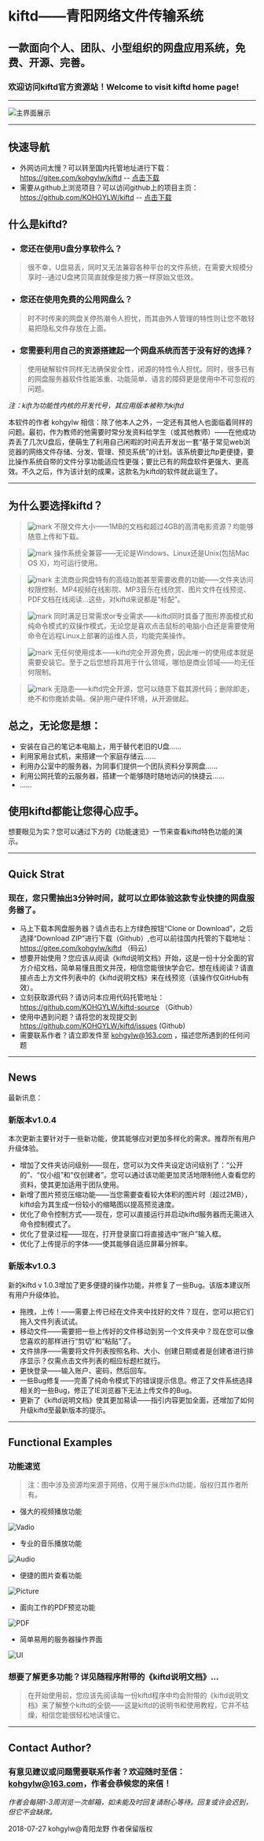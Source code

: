 # kiftd——青阳网络文件传输系统 #
## 一款面向个人、团队、小型组织的网盘应用系统，免费、开源、完善。 ##
### 欢迎访问kiftd官方资源站！Welcome to visit kiftd home page! ###

-------

![主界面展示](https://github.com/KOHGYLW/kiftd-showPicture/blob/master/kiftd-homepage2.png?raw=true)

-------

## 快速导航
* 外网访问太慢？可以转至国内托管地址进行下载： https://gitee.com/kohgylw/kiftd -- [点击下载](https://gitee.com/kohgylw/kiftd/repository/archive/master.zip)
* 需要从github上浏览项目？可以访问github上的项目主页： https://github.com/KOHGYLW/kiftd -- [点击下载](https://github.com/KOHGYLW/kiftd/archive/master.zip)

## 什么是kiftd?
* ### 您还在使用U盘分享软件么？
> 很不幸，U盘易丢，同时又无法兼容各种平台的文件系统，在需要大规模分享时--通过U盘拷贝简直就像是接力赛一样原始又低效。

* ### 您还在使用免费的公用网盘么？
> 时不时传来的网盘关停热潮令人担忧，而其由外人管理的特性则让您不敢轻易把隐私文件存放在上面。

* ### 您需要利用自己的资源搭建起一个网盘系统而苦于没有好的选择？
> 使用破解软件同样无法确保安全性，闭源的特性令人担忧。同时，很多已有的网盘服务器软件性能笨重、功能简单、语言的障碍更是使用中不可忽视的问题。

_注：kift为功能性内核的开发代号，其应用版本被称为kiftd_

本软件的作者 kohgylw 相信：除了他本人之外，一定还有其他人也面临着同样的问题。最初，作为教师的他需要时常分发资料给学生（或其他教师）——在他成功弄丢了几次U盘后，便萌生了利用自己闲暇的时间去开发出一套“基于常见web浏览器的网络文件存储、分发、管理、预览系统”的计划。该系统要比ftp更便捷，要比操作系统自带的文件分享功能适应性更强；要比已有的网盘软件更强大、更高效。不久之后，作为该计划的成果，这款名为kiftd的软件就此诞生了。

-------

## 为什么要选择kiftd？
> ![mark](https://github.com/KOHGYLW/kiftd-showPicture/blob/master/mark_icon.png?raw=true) 不限文件大小——1MB的文档和超过4GB的高清电影资源？均能够随意上传和下载。

> ![mark](https://github.com/KOHGYLW/kiftd-showPicture/blob/master/mark_icon.png?raw=true) 操作系统全兼容——无论是Windows、Linux还是Unix(包括Mac OS X)，均可运行使用。

> ![mark](https://github.com/KOHGYLW/kiftd-showPicture/blob/master/mark_icon.png?raw=true) 主流商业网盘特有的高级功能甚至需要收费的功能——文件夹访问权限控制、MP4视频在线影院、MP3音乐在线欣赏、图片文件在线预览、PDF文档在线阅读...这些，对kiftd来说都是“标配”。

> ![mark](https://github.com/KOHGYLW/kiftd-showPicture/blob/master/mark_icon.png?raw=true) 同时满足日常需求or专业需求——kiftd同时具备了图形界面模式和纯命令模式的双操作模式，无论您是喜欢点击鼠标的电脑小白还是需要使用命令在远程Linux上部署的运维人员，均能完美操作。

> ![mark](https://github.com/KOHGYLW/kiftd-showPicture/blob/master/mark_icon.png?raw=true) 无任何使用成本——kiftd完全开源免费，因此唯一的使用成本就是需要安装它。至于之后您想将其用于什么领域，哪怕是商业领域——均无任何限制。

> ![mark](https://github.com/KOHGYLW/kiftd-showPicture/blob/master/mark_icon.png?raw=true) 无隐患——kiftd完全开源，您可以随意下载其源代码；删除即走，绝不和你撒娇卖萌。保护用户硬件环境，从开源做起。

## 总之，无论您是想：
+ 安装在自己的笔记本电脑上，用于替代老旧的U盘……
+ 利用家用台式机，来搭建一个家庭存储云……
+ 利用办公室中的服务器，为同事们提供一个团队资料分享网盘……
+ 利用公网托管的云服务器，搭建一个能够随时随地访问的快捷云……
+ ……

## 使用kiftd都能让您得心应手。

想要眼见为实？您可以通过下方的《功能速览》一节来查看kiftd特色功能的演示。

------

## Quick Strat

### 现在，您只需抽出3分钟时间，就可以立即体验这款专业快捷的网盘服务器了。

* 马上下载本网盘服务器？请点击右上方绿色按钮“Clone or Download”，之后选择“Download ZIP”进行下载（Github）,也可以前往国内托管的下载地址： https://gitee.com/kohgylw/kiftd （码云）
* 想要开始使用？您应该从阅读《kiftd说明文档》开始，这是一份十分全面的官方介绍文档，简单易懂且图文并茂，相信您能很快学会它。想在线阅读？请直接点击上方文件列表中的《kiftd说明文档》来在线预览（该操作仅GitHub有效）。
* 立刻获取源代码？请访问本应用代码托管地址：https://github.com/KOHGYLW/kiftd-source （Github）
* 使用中遇到问题？请将您的发现提交到 https://github.com/KOHGYLW/kiftd/issues (Github)
* 需要联系作者？请立即发件至 kohgylw@163.com ，描述您所遇到的任何问题

-------------------
## News

最新讯息：

### 新版本v1.0.4
本次更新主要针对于一些新功能，使其能够应对更加多样化的需求。推荐所有用户升级体验。
+ 增加了文件夹访问级别——现在，您可以为文件夹设定访问级别了：“公开的”、“仅小组”和“仅创建者”。您可以通过该功能更加灵活地限制他人查看您的资料，使其更加适用于团队使用。
+ 新增了图片预览压缩功能——当您需要查看较大体积的图片时（超过2MB），kiftd会为其生成一份较小的缩略图以提高预览速度。
+ 优化了命令控制方式——现在，您可以直接运行并启动kiftd服务器而无需进入命令控制模式了。
+ 优化了登录过程——现在，打开登录窗口将直接选中“账户”输入框。
+ 优化了上传提示的字体——使其能够自适应屏幕分辨率。

### 新版本v1.0.3
新的kiftd v 1.0.3增加了更多便捷的操作功能，并修复了一些Bug。该版本建议所有用户升级体验。
+ 拖拽，上传！——需要上传已经在文件夹中找好的文件？现在，您可以把它们拖入文件列表试试。
+ 移动文件——需要把一些上传好的文件移动到另一个文件夹中？现在您可以像您喜欢的那样进行“剪切”和“粘贴”了。
+ 文件排序——需要将文件列表按照名称、大小、创建日期或者是创建者进行排序显示？仅需点击文件列表的相应标题栏就行。
+ 更快登录——输入账户、密码，然后回车。
+ 一些Bug修复——完善了纯命令模式下的错误提示信息。修正了文件系统选择相关的一些Bug，修正了IE浏览器下无法上传文件的Bug。
+ 更新了《kiftd说明文档》使其更加易读——指引内容更加全面，还增加了如何升级kiftd至最新版本的提示。

--------------------
## Functional Examples

### 功能速览
>注：图中涉及资源均来源于网络，仅用于展示kiftd功能，版权归其作者所有。

+ 强大的视频播放功能

![Vadio](https://github.com/KOHGYLW/kiftd-showPicture/blob/master/vadio.png?raw=true)
+ 专业的音乐播放功能

![Audio](https://github.com/KOHGYLW/kiftd-showPicture/blob/master/audio.png?raw=true)
+ 便捷的图片查看功能

![Picture](https://github.com/KOHGYLW/kiftd-showPicture/blob/master/kiftd-picture.png?raw=true)
+ 面向工作的PDF预览功能

![PDF](https://github.com/KOHGYLW/kiftd-showPicture/blob/master/pdf.png?raw=true)
+ 简单易用的服务器操作界面

![UI](https://github.com/KOHGYLW/kiftd-showPicture/blob/master/kiftd-ui2.png?raw=true)

### 想要了解更多功能？详见随程序附带的《kiftd说明文档》... 

> 在开始使用前，您应该先阅读每一份kiftd程序中均会附带的《kiftd说明文档》来了解整个kiftd的全貌——这是kiftd的说明书和使用教程，它并不枯燥，相信您能很轻松地读懂它。

-------------------
## Contact Author?

### 有意见建议或问题需要联系作者？欢迎随时至信：kohgylw@163.com，作者会恭候您的来信！

_作者会每隔1-3周浏览一次邮箱，如未能及时回复请耐心等待。回复或许会迟到，但它不会缺席。_

2018-07-27 kohgylw@青阳龙野 作者保留版权
